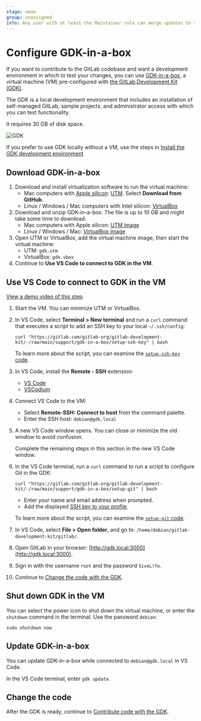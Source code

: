 ```yaml
---
stage: none
group: unassigned
info: Any user with at least the Maintainer role can merge updates to this content. For details, see https://docs.gitlab.com/ee/development/development_processes.html#development-guidelines-review.
---
```


# Configure GDK-in-a-box

If you want to contribute to the GitLab codebase and want a development environment in which to test
your changes, you can use
[GDK-in-a-box](https://gitlab.com/gitlab-org/gitlab-development-kit/-/blob/main/doc/gdk_in_a_box.md),
a virtual machine (VM) pre-configured with [the GitLab Development Kit (GDK)](https://gitlab.com/gitlab-org/gitlab-development-kit).

The GDK is a local development environment that includes an installation of self-managed GitLab,
sample projects, and administrator access with which you can test functionality.

It requires 30 GB of disk space.

![GDK](../img/gdk_home.png)

If you prefer to use GDK locally without a VM, use the steps in [Install the GDK development environment](configure-dev-env-gdk.md)

<!--
The steps here are a version of the steps in the GDK repo
https://gitlab.com/gitlab-org/gitlab-development-kit/-/blob/main/doc/gdk_in_a_box.md
-->

## Download GDK-in-a-box

1. Download and install virtualization software to run the virtual machine:
   - Mac computers with [Apple silicon](https://support.apple.com/en-us/116943):
   [UTM](https://docs.getutm.app/installation/macos/). Select **Download from GitHub**.
   - Linux / Windows / Mac computers with Intel silicon: [VirtualBox](https://www.virtualbox.org/wiki/Downloads)
1. Download and unzip GDK-in-a-box. The file is up to 10 GB and might take some time to download:
   - Mac computers with Apple silicon: [UTM image](https://go.gitlab.com/cCHpCP)
   - Linux / Windows / Mac: [VirtualBox image](https://go.gitlab.com/5iydBP)
1. Open UTM or VirtualBox, add the virtual machine image, then start the virtual machine:
   - UTM: `gdk.utm`
   - VirtualBox: `gdk.vbox`
1. Continue to **Use VS Code to connect to GDK in the VM**.

## Use VS Code to connect to GDK in the VM

[View a demo video of this step](https://go.gitlab.com/b54mHb).

1. Start the VM. You can minimize UTM or VirtualBox.

1. In VS Code, select **Terminal > New terminal** and run a `curl` command that executes a script to
   add an SSH key to your local `~/.ssh/config`:

   ```shell
   curl "https://gitlab.com/gitlab-org/gitlab-development-kit/-/raw/main/support/gdk-in-a-box/setup-ssh-key" | bash
   ```

   To learn more about the script, you can examine the
   [`setup-ssh-key` code](https://gitlab.com/gitlab-org/gitlab-development-kit/-/blob/main/support/gdk-in-a-box/setup-ssh-key).

1. In VS Code, install the **Remote - SSH** extension:
   - [VS Code](https://marketplace.visualstudio.com/items?itemName=ms-vscode-remote.remote-ssh)
   - [VSCodium](https://open-vsx.org/extension/jeanp413/open-remote-ssh)
1. Connect VS Code to the VM:
   - Select **Remote-SSH: Connect to host** from the command palette.
   - Enter the SSH host: `debian@gdk.local`
1. A new VS Code window opens.
   You can close or minimize the old window to avoid confusion.

   Complete the remaining steps in this section in the new VS Code window.

1. In the VS Code terminal, run a `curl` command to run a script to configure Git in the GDK:

   ```shell
   curl "https://gitlab.com/gitlab-org/gitlab-development-kit/-/raw/main/support/gdk-in-a-box/setup-git" | bash
   ```

   - Enter your name and email address when prompted.
   - Add the displayed [SSH key to your profile](https://gitlab.com/-/profile/keys).

   To learn more about the script, you can examine the
   [`setup-git` code](https://gitlab.com/gitlab-org/gitlab-development-kit/-/blob/main/support/gdk-in-a-box/setup-git).

1. In VS Code, select **File > Open folder**, and go to: `/home/debian/gitlab-development-kit/gitlab/`.
1. Open GitLab in your browser: [http://gdk.local:3000](http://gdk.local:3000).
1. Sign in with the username `root` and the password `5iveL!fe`.
1. Continue to [Change the code with the GDK](contribute-gdk.md).

## Shut down GDK in the VM

You can select the power icon <i class="fa fa-power-off" aria-hidden="true"></i> to shut down
the virtual machine, or enter the `shutdown` command in the terminal. Use the password `debian`:

```shell
sudo shutdown now
```

## Update GDK-in-a-box

You can update GDK-in-a-box while connected to `debian@gdk.local` in VS Code.

In the VS Code terminal, enter `gdk update`.

## Change the code

After the GDK is ready, continue to [Contribute code with the GDK](contribute-gdk.md).
